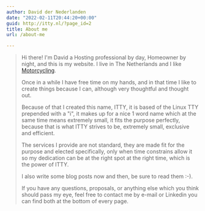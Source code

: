 ```yaml
---
author: David der Nederlanden
date: "2022-02-11T20:44:20+00:00"
guid: http://itty.nl/?page_id=2
title: About me
url: /about-me

---
```

> Hi there! I'm David a Hosting professional by day, Homeowner by night, and this is my website. I live in The Netherlands and I like [Motorcycling](https://mt-07.nl).
>
> Once in a while I have free time on my hands, and in that time I like to create things because I can, although very thoughtful and thought out.
>
> Because of that I created this name, ITTY, it is based of the Linux TTY prepended with a "i", it makes up for a nice 1 word name which at the same time means extremely small, it fits the purpose perfectly, because that is what ITTY strives to be, extremely small, exclusive and efficient.
>
> The services I provide are not standard, they are made fit for the purpose and elected specifically, only when time constrains allow it so my dedication can be at the right spot at the right time, which is the power of ITTY.
>
> I also write some blog posts now and then, be sure to read them :-).
>
> If you have any questions, proposals, or anything else which you think should pass my eye, feel free to contact me by e-mail or Linkedin you can find both at the bottom of every page.
